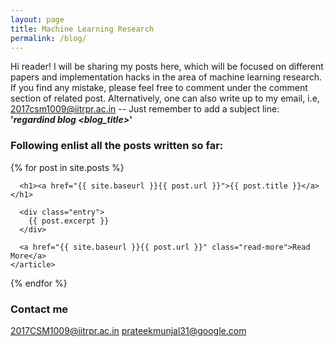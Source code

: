 ```yaml
---
layout: page
title: Machine Learning Research
permalink: /blog/
---
```

Hi reader! I will be sharing my posts here, which will be focused on different papers and implementation hacks in the area of machine learning research. If you find any mistake, please feel free to comment under the comment section of related post. Alternatively, one can also write up to my email, i.e, 2017csm1009@iitrpr.ac.in -- Just remember to add a subject line: **'_regardind blog <blog\_title>_'**

### Following enlist all the posts written so far:
<div class="posts">
  {% for post in site.posts %}
    <article class="post">

      <h1><a href="{{ site.baseurl }}{{ post.url }}">{{ post.title }}</a></h1>

      <div class="entry">
        {{ post.excerpt }}
      </div>

      <a href="{{ site.baseurl }}{{ post.url }}" class="read-more">Read More</a>
    </article>
  {% endfor %}
</div>

### Contact me

[2017CSM1009@iitrpr.ac.in](mailto:2017CSM1009@iitrpr.ac.in)
[prateekmunjal31@google.com](mailto:prateekmunjal31@google.com)